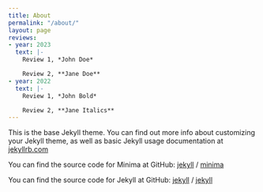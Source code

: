 ```yaml
---
title: About
permalink: "/about/"
layout: page
reviews:
- year: 2023
  text: |-
    Review 1, *John Doe*

    Review 2, **Jane Doe**
- year: 2022
  text: |-
    Review 1, *John Bold*

    Review 2, **Jane Italics**
---
```


This is the base Jekyll theme. You can find out more info about customizing your Jekyll theme, as well as basic Jekyll usage documentation at [jekyllrb.com](https://jekyllrb.com/)

You can find the source code for Minima at GitHub:
[jekyll][jekyll-organization] /
[minima](https://github.com/jekyll/minima)

You can find the source code for Jekyll at GitHub:
[jekyll][jekyll-organization] /
[jekyll](https://github.com/jekyll/jekyll)


[jekyll-organization]: https://github.com/jekyll
